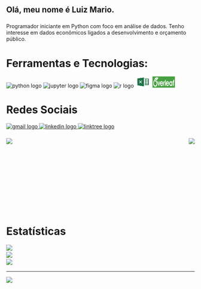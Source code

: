 <h2 align="left">Olá, meu nome é Luiz Mario.</h2>

###

<p align="left">Programador iniciante em Python com foco em análise de dados. Tenho interesse em dados econômicos ligados a desenvolvimento e orçamento público.</p>

###

# Ferramentas e Tecnologias:

<div align="left">
  <img src="https://cdn.jsdelivr.net/gh/devicons/devicon/icons/python/python-original.svg" height="30" width="42" alt="python logo"  />
  <img src="https://cdn.jsdelivr.net/gh/devicons/devicon/icons/jupyter/jupyter-original-wordmark.svg" height="30" width="42" alt="jupyter logo"  />
  <img src="https://cdn.jsdelivr.net/gh/devicons/devicon/icons/figma/figma-original.svg" height="30" width="42" alt="figma logo"  />
  <img src="https://cdn.jsdelivr.net/gh/devicons/devicon/icons/r/r-original.svg" height="30" width="42" alt="r logo"  />
  <img alt="Excel" height="30" width="42" src="https://github.com/luizmarioags/luizmarioags/blob/main/Imagem-Logo-Excel-PNG.png" />
  <img alt="LaTeX - Overleaf" height="30" width="60" src="https://github.com/luizmarioags/luizmarioags/blob/main/images.png" />
</div>

###
# Redes Sociais

<div align="left">
  <a href="mailto:luizmandradegomes@gmail.com" target="_blank">
    <img src="https://img.shields.io/static/v1?message=Gmail&logo=gmail&label=&color=D14836&logoColor=white&labelColor=&style=for-the-badge" height="35" alt="gmail logo"  />
  </a>
  <a href="https://www.linkedin.com/in/luiz-m%C3%A1rio-andrade-b277b5144/" target="_blank">
    <img src="https://img.shields.io/static/v1?message=LinkedIn&logo=linkedin&label=&color=0077B5&logoColor=white&labelColor=&style=for-the-badge" height="35" alt="linkedin logo"  />
  </a>
  <a href="https://linktr.ee/luizmario_ags" target="_blank">
    <img src="https://img.shields.io/static/v1?message=Linktree&logo=linktree&label=&color=1de9b6&logoColor=white&labelColor=&style=for-the-badge" height="35" alt="linktree logo"  />
  </a>
</div>

###

<img align="right" height="193" src="https://media.giphy.com/media/ZB8UYjVQ4l5tiibWU8/giphy.gif"  />

###

<img align="left" height="178" src="https://media.giphy.com/media/0PGRULp2dgWUOoGhyW/giphy.gif"  />

###

<br clear="both">

# Estatísticas

![](https://github-readme-stats.vercel.app/api?username=luizmarioags&theme=radical&hide_border=false&include_all_commits=true&count_private=false)<br/>
![](https://github-readme-streak-stats.herokuapp.com/?user=luizmarioags&theme=radical&hide_border=false)<br/>
![](https://github-readme-stats.vercel.app/api/top-langs/?username=luizmarioags&theme=radical&hide_border=false&include_all_commits=true&count_private=false&layout=compact)

---
[![](https://visitcount.itsvg.in/api?id=luizmarioags&icon=0&color=0)](https://visitcount.itsvg.in)
###

###
